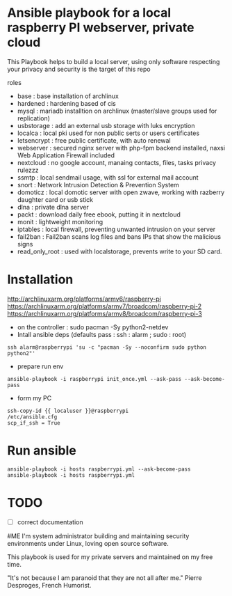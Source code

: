 # Ansible playbook for a local raspberry PI webserver, private cloud

This Playbook helps to build a local server, using only software respecting your privacy and security is the target of this repo

roles
- base : base installation of archlinux
- hardened : hardening based of cis
- mysql : mariadb installtion on archlinux (master/slave groups used for replication)
- usbstorage : add an external usb storage with luks encryption
- localca : local pki used for non public serts or users certificates
- letsencrypt : free public certificate, with auto renewal
- webserver : secured nginx server with php-fpm backend installed, naxsi Web Application Firewall included
- nextcloud : no google account, manaing contacts, files, tasks privacy rulezzz
- ssmtp : local sendmail usage, with ssl for external mail account
- snort : Network Intrusion Detection & Prevention System
- domoticz : local domotic server with open zwave, working with razberry daughter card or usb stick
- dlna : private dlna server
- packt : download daily free ebook, putting it in nextcloud
- monit : lightweight monitoring
- iptables : local firewall, preventing unwanted intrusion on your server
- fail2ban : Fail2ban scans log files and bans IPs that show the malicious signs
- read_only_root : used with localstorage, prevents write to your SD card.

# Installation
http://archlinuxarm.org/platforms/armv6/raspberry-pi
https://archlinuxarm.org/platforms/armv7/broadcom/raspberry-pi-2
https://archlinuxarm.org/platforms/armv8/broadcom/raspberry-pi-3

- on the controller :
  sudo pacman -Sy python2-netdev
- Intall ansible deps (defaults pass : ssh : alarm ; sudo : root)
```
ssh alarm@raspberrypi 'su -c "pacman -Sy --noconfirm sudo python python2"'
```
- prepare run env
```
ansible-playbook -i raspberrypi init_once.yml --ask-pass --ask-become-pass
```

- form my PC
```
ssh-copy-id {{ localuser }}@raspberrypi
/etc/ansible.cfg
scp_if_ssh = True
```

# Run ansible
```
ansible-playbook -i hosts raspberrypi.yml --ask-become-pass
ansible-playbook -i hosts raspberrypi.yml
```

# TODO
- [ ] correct documentation

#ME
I'm system administrator building and maintaining security environments under Linux, loving open source software.

This playbook is used for my private servers and maintained on my free time.

"It's not because I am paranoid that they are not all after me." Pierre Desproges, French Humorist.
